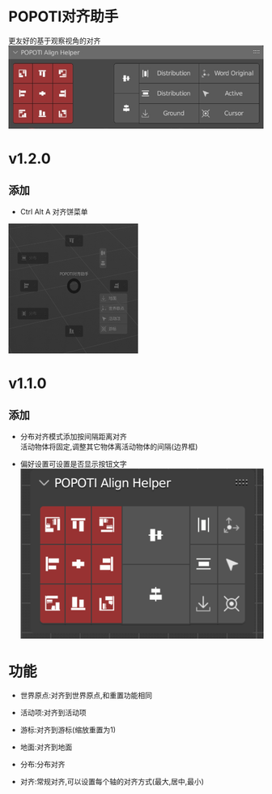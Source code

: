 # POPOTI对齐助手

更友好的基于观察视角的对齐<br>
![](image/preview.jpeg)
# v1.2.0

## 添加
- Ctrl Alt A 对齐饼菜单

<img alt="img.png" height="256" src="image/pie_menu_align.png" width="256"/>

# v1.1.0

## 添加

- 分布对齐模式添加按间隔距离对齐<br>
  活动物体将固定,调整其它物体离活动物体的间隔(边界框)


- 偏好设置可设置是否显示按钮文字<br>
  ![not_show_text_button.png](image/not_show_text_button.png)

# 功能

- 世界原点:对齐到世界原点,和重置功能相同 <br>

- 活动项:对齐到活动项<br>

- 游标:对齐到游标(缩放重置为1)<br>

- 地面:对齐到地面<br>

- 分布:分布对齐<br>

- 对齐:常规对齐,可以设置每个轴的对齐方式(最大,居中,最小)<br>
